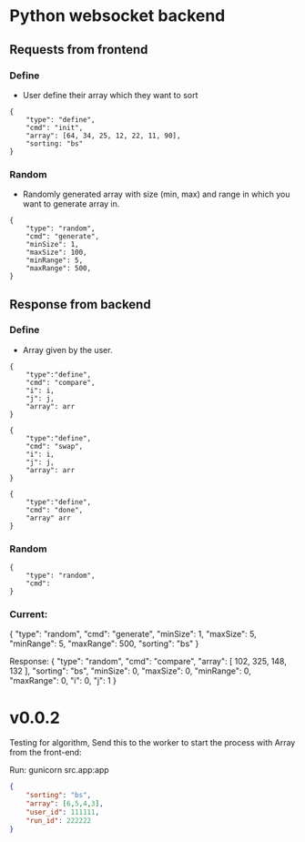 # Python websocket backend

## Requests from frontend
### Define
- User define their array which they want to sort
```
{
    "type": "define",
    "cmd": "init",
    "array": [64, 34, 25, 12, 22, 11, 90],
    "sorting: "bs"
}
```

### Random
- Randomly generated array with size (min, max) and range in which you want to generate array in.
```
{
    "type": "random",
    "cmd": "generate",
    "minSize": 1,
    "maxSize": 100,
    "minRange": 5,
    "maxRange": 500,
}
```

## Response from backend
### Define
- Array given by the user.
```
{
    "type":"define",
    "cmd": "compare",
    "i": i,
    "j": j,
    "array": arr
}
```
```
{
    "type":"define",
    "cmd": "swap",
    "i": i,
    "j": j,
    "array": arr
}
```

```
{
    "type":"define",
    "cmd": "done",
    "array" arr
}
```

### Random
```
{
    "type": "random",
    "cmd": 
}
```


### Current:
{
    "type": "random",
    "cmd": "generate",
    "minSize": 1,
    "maxSize": 5,
    "minRange": 5,
    "maxRange": 500,
    "sorting": "bs"
}

Response:
{
  "type": "random",
  "cmd": "compare",
  "array": [
    102,
    325,
    148,
    132
  ],
  "sorting": "bs",
  "minSize": 0,
  "maxSize": 0,
  "minRange": 0,
  "maxRange": 0,
  "i": 0,
  "j": 1
}

# v0.0.2
Testing for algorithm, Send this to the worker to start the process with Array from the front-end:

Run: gunicorn src.app:app

```json
{
    "sorting": "bs",
    "array": [6,5,4,3],
    "user_id": 111111,
    "run_id": 222222
}
```